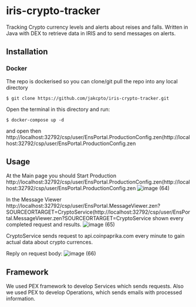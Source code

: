 # iris-crypto-tracker
Tracking Crypto currency levels and alerts about reises and falls.
Written in Java with DEX to retrieve data in IRIS and to send messages on alerts.

## Installation 

### Docker
The repo is dockerised so you can  clone/git pull the repo into any local directory
```
$ git clone https://github.com/jakcpto/iris-crypto-tracker.git
```
Open the terminal in this directory and run:
```
$ docker-compose up -d
```
and open then http://localhost:32792/csp/user/EnsPortal.ProductionConfig.zen(http://localhost:32792/csp/user/EnsPortal.ProductionConfig.zen

## Usage

At the Main page you should Start Production http://localhost:32792/csp/user/EnsPortal.ProductionConfig.zen(http://localhost:32792/csp/user/EnsPortal.ProductionConfig.zen
![image (64)](https://user-images.githubusercontent.com/41373877/137479173-9d6c17ec-d0c0-467a-95d3-f0baa137875a.png)

In the Message Viewer http://localhost:32792/csp/user/EnsPortal.MessageViewer.zen?SOURCEORTARGET=CryptoService(http://localhost:32792/csp/user/EnsPortal.MessageViewer.zen?SOURCEORTARGET=CryptoService shown every completed request and results.
![image (65)](https://user-images.githubusercontent.com/41373877/137479394-f4f53d9d-9d95-436d-b992-67407301f393.png)

CryptoService sends request to api.coinpaprika.com every minute to gain actual data about crypto currences.

Reply on request body:
![image (66)](https://user-images.githubusercontent.com/41373877/137479523-0bb61993-524a-4bc1-a123-921a0bade5c5.png)

## Framework

We used PEX framework to develop Services which sends requests.
Also we used PEX to develop Operations, which sends emails with processed information.
